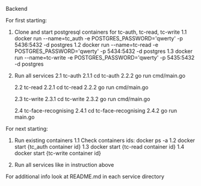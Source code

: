 Backend

For first starting:
1. Clone and start postgresql containers for tc-auth, tc-read, tc-write
    1.1 docker run --name=tc_auth -e POSTGRES_PASSWORD='qwerty' -p 5436:5432 -d postgres
    1.2 docker run --name=tc-read -e POSTGRES_PASSWORD='qwerty' -p 5434:5432 -d postgres
    1.3 docker run --name=tc-write -e POSTGRES_PASSWORD='qwerty' -p 5435:5432 -d postgres

2. Run all services
    2.1 tc-auth
    2.1.1 cd tc-auth
    2.2.2 go run cmd/main.go

    2.2 tc-read
    2.2.1 cd tc-read
    2.2.2 go run cmd/main.go

    2.3 tc-write
    2.3.1 cd tc-write
    2.3.2 go run cmd/main.go

    2.4 tc-face-recognising
    2.4.1 cd tc-face-recognising
    2.4.2 go run main.go

For next starting:
1. Run existing containers
    1.1 Check containers ids: docker ps -a
    1.2 docker start {tc_auth container id}
    1.3 docker start {tc-read container id}
    1.4 docker start {tc-write container id}

2. Run all services like in instruction above 

For additional info look at README.md in each service directory